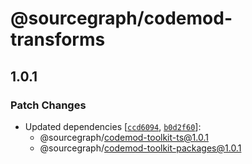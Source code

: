# @sourcegraph/codemod-transforms

## 1.0.1

### Patch Changes

- Updated dependencies [[`ccd6094`](https://github.com/sourcegraph/codemod/commit/ccd609477067f3f4ab26dc7065d125dd6e06c6c6), [`b0d2f60`](https://github.com/sourcegraph/codemod/commit/b0d2f60f048356bd25e1618ea75a851a793795c8)]:
  - @sourcegraph/codemod-toolkit-ts@1.0.1
  - @sourcegraph/codemod-toolkit-packages@1.0.1
